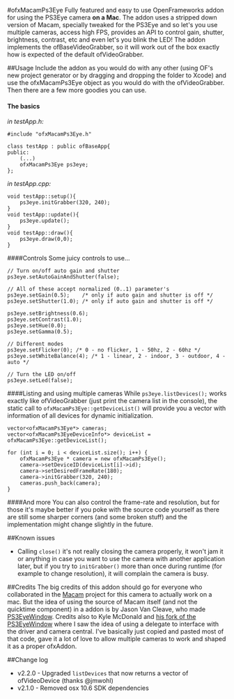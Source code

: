 #ofxMacamPs3Eye
Fully featured and easy to use OpenFrameworks addon for using the PS3Eye camera **on a Mac**. The addon uses a stripped down version of Macam, specially tweaked for the PS3Eye and so let's you use multiple cameras, access high FPS, provides an API to control gain, shutter, brightness, contrast, etc and even let's you blink the LED! The addon implements the ofBaseVideoGrabber, so it will work out of the box exactly how is expected of the default ofVideoGrabber.

##Usage
Include the addon as you would do with any other (using OF's new project generator or by dragging and dropping the folder to Xcode) and use the ofxMacamPs3Eye object as you would do with the ofVideoGrabber. Then there are a few more goodies you can use.

#### The basics    
_in testApp.h:_

    #include "ofxMacamPs3Eye.h"    
    
    class testApp : public ofBaseApp{
	public:
		(...)
		ofxMacamPs3Eye ps3eye;
	};
	
_in testApp.cpp:_
   
    void testApp::setup(){
    	ps3eye.initGrabber(320, 240);
    }
    void testApp::update(){
    	ps3eye.update();
    }
    void testApp::draw(){
    	ps3eye.draw(0,0);
    }

####Controls
Some juicy controls to use…
    
    // Turn on/off auto gain and shutter
    ps3eye.setAutoGainAndShutter(false);    
    
    // All of these accept normalized (0..1) parameter's
    ps3eye.setGain(0.5);    /* only if auto gain and shutter is off */
	ps3eye.setShutter(1.0); /* only if auto gain and shutter is off */
	   
	ps3eye.setBrightness(0.6);
	ps3eye.setContrast(1.0);
	ps3eye.setHue(0.0);
	ps3eye.setGamma(0.5);
	
	// Different modes
	ps3eye.setFlicker(0); /* 0 - no flicker, 1 - 50hz, 2 - 60hz */
	ps3eye.setWhiteBalance(4); /* 1 - linear, 2 - indoor, 3 - outdoor, 4 - auto */
	
	// Turn the LED on/off
	ps3eye.setLed(false);
		
####Listing and using multiple cameras
While ````ps3eye.listDevices();```` works exactly like ofVideoGrabber (just print the camera list in the console), the static call to ````ofxMacamPs3Eye::getDeviceList()```` will provide you a vector with information of all devices for dynamic initialization.
    
    vector<ofxMacamPs3Eye*> cameras;
    vector<ofxMacamPs3EyeDeviceInfo*> deviceList = ofxMacamPs3Eye::getDeviceList();
	
	for (int i = 0; i < deviceList.size(); i++) {
		ofxMacamPs3Eye * camera = new ofxMacamPs3Eye();
		camera->setDeviceID(deviceList[i]->id);
		camera->setDesiredFrameRate(180);
		camera->initGrabber(320, 240);
		cameras.push_back(camera);
	}

####And more
You can also control the frame-rate and resolution, but for those it's maybe better if you poke with the source code yourself as there are still some sharper corners (and some broken stuff) and the implementation might change slightly in the future.
	

##Known issues
- Calling ````close()```` it's not really closing the camera properly, it won't jam it or anything in case you want to use the camera with another application later, but if you try to ````initGrabber()```` more than once during runtime (for example to change resolution), it will complain the camera is busy.

##Credits
The big credits of this addon should go for everyone who collaborated in the [Macam](http://http://webcam-osx.sourceforge.net/) project for this camera to actually work on a mac. But the idea of using the source of Macam itself (and not the quicktime component) in a addon is by Jason Van Cleave, who made [PS3EyeWindow](https://github.com/jvcleave/PS3EyeWindow). Credits also to Kyle McDonald and [his fork of the PS3EyeWindow](https://github.com/kylemcdonald/PS3EyeWindow) where I saw the idea of using a delegate to interface with the driver and camera central. I've basically just copied and pasted most of that code, gave it a lot of love to allow multiple cameras to work and shaped it as a proper ofxAddon.	

##Change log
- v2.2.0 - Upgraded ````listDevices```` that now returns a vector of ofVideoDevice (thanks @jmwohl) 
- v2.1.0 - Removed osx 10.6 SDK dependencies
 